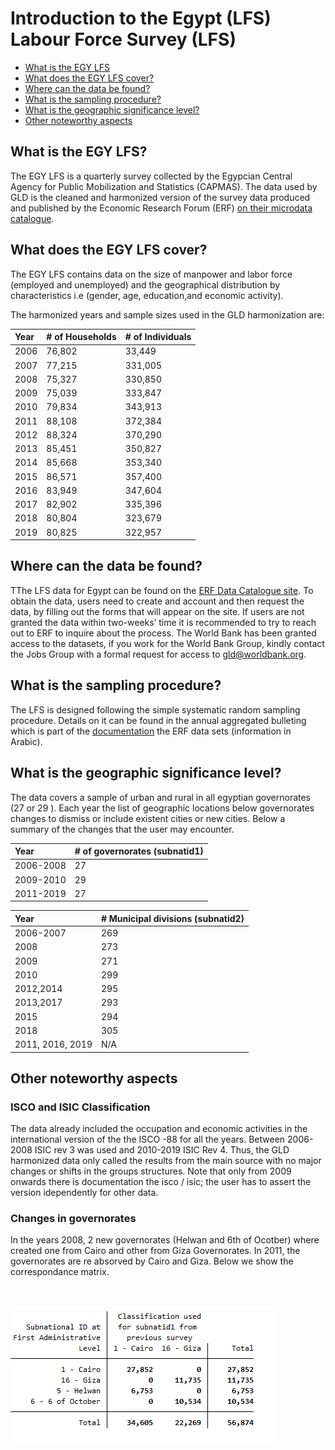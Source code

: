 
# Introduction to the Egypt (LFS) Labour Force Survey (LFS)

- [What is the EGY LFS](#what-is-the-egy-lfs)
- [What does the EGY LFS cover?](#what-does-the-egy-lfs-cover)
- [Where can the data be found?](#where-can-the-data-be-found)
- [What is the sampling procedure?](#what-is-the-sampling-procedure)
- [What is the geographic significance level?](#what-is-the-geographic-significance-level)
- [Other noteworthy aspects](#other-noteworthy-aspects)


## What is the EGY LFS?

The EGY LFS is a quarterly survey collected by the Egypcian Central Agency for Public Mobilization and Statistics (CAPMAS). The data used by GLD is the cleaned and harmonized version of the survey data produced and published by the Economic Research Forum (ERF) [on their microdata catalogue](http://www.erfdataportal.com/index.php/catalog). 

## What does the EGY LFS cover?

The EGY LFS contains data on the size of manpower and labor force (employed and unemployed) and the geographical distribution by characteristics i.e (gender, age, education,and economic activity). 

The harmonized years and sample sizes used in the GLD harmonization are:

| Year	| # of Households	| # of Individuals	|
| :-------	| :--------		| :--------	 	|
| 2006	| 76,802	| 33,449	|
| 2007	| 77,215	| 331,005	|
| 2008	| 75,327	| 330,850 |
| 2009	| 75,039	| 333,847	|
| 2010	| 79,834	| 343,913	|
| 2011	| 88,108	| 372,384	|
| 2012	| 88,324	| 370,290 |
| 2013	| 85,451  | 350,827 |
| 2014	| 85,668	| 353,340 |
| 2015	| 86,571	| 357,400 |
| 2016	| 83,949	| 347,604 |
| 2017	| 82,902	| 335,396 |
| 2018	| 80,804	| 323,679 |
| 2019	| 80,825	| 322,957 |

## Where can the data be found?

TThe LFS data for Egypt can be found on the [ERF Data Catalogue site](http://www.erfdataportal.com/index.php/catalog#_r=&collection=HLFS&country=225&dtype=&from=1963&page=1&ps=&sid=&sk=&sort_by=nation&sort_order=&to=2021&topic=&view=s&vk=). To obtain the data, users need to create and account and then request the data, by filling out the forms that will appear on the site. If users are not granted the data within two-weeks’ time it is recommended to try to reach out to ERF to inquire about the process. The World Bank has been granted access to the datasets, if you work for the World Bank Group, kindly contact the Jobs Group with a formal request for access to [gld@worldbank.org](gld@worldbank.org).

## What is the sampling procedure?

The LFS is designed following the simple systematic random sampling procedure. Details on it can be found in the annual aggregated bulleting which is part of the [documentation](http://www.erfdataportal.com/index.php/catalog/141/related-materials) the ERF data sets (information in Arabic).


## What is the geographic significance level?

The data covers a sample of urban and rural in all egyptian governorates (27 or 29 ). Each year the list of geographic locations below governorates changes to dismiss or include existent cities or new cities. Below a summary of the changes that the user may encounter. 

| Year	| # of governorates (subnatid1)	|
| :-------	| :--------		|
| 2006-2008	| 27	|
| 2009-2010	| 29	|
| 2011-2019	| 27 |

| Year	| # Municipal divisions (subnatid2)	|
| :-------	| :--------		|
| 2006-2007	| 269	|
| 2008 | 273 |
| 2009	| 271 |
| 2010	| 299 |
| 2012,2014	| 295 |
| 2013,2017	| 293 |
| 2015	| 294 |
| 2018	| 305 |
| 2011, 2016, 2019	| N/A |

## Other noteworthy aspects

### ISCO and ISIC Classification

The data already included the occupation and economic activities in the international version of the the ISCO -88 for all the years. Between 2006-2008 ISIC rev 3 was used and 2010-2019 ISIC Rev 4. Thus, the GLD harmonized data only called the results from the main source with no major changes or shifts in the groups structures. Note that only from 2009 onwards there is documentation the isco / isic;   the user has to assert the version idependently for other data.

### Changes in governorates

In the years 2008, 2 new governorates (Helwan and 6th of Ocotber) where created one from Cairo and other from Giza Governorates. In 2011, the governorates are re absorved by Cairo and Giza. Below we show the correspondance matrix. 

<br></br>
![subnat](utilities/subnat.PNG)
<br></br>



